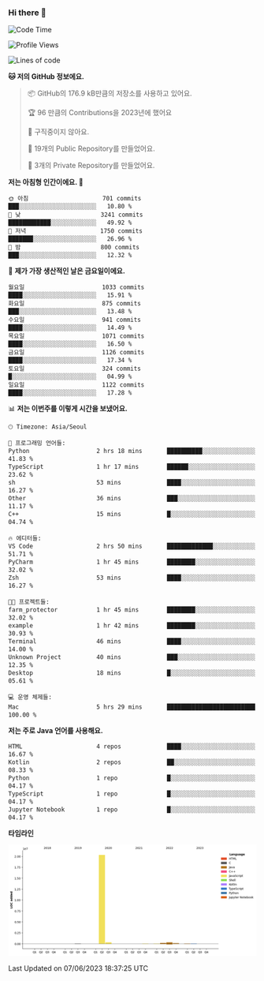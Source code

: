 ### Hi there 👋

<!--
**otm0937/otm0937** is a ✨ _special_ ✨ repository because its `README.md` (this file) appears on your GitHub profile.

Here are some ideas to get you started:

- 🔭 I’m currently working on ...
- 🌱 I’m currently learning ...
- 👯 I’m looking to collaborate on ...
- 🤔 I’m looking for help with ...
- 💬 Ask me about ...
- 📫 How to reach me: ...
- 😄 Pronouns: ...
- ⚡ Fun fact: ...
-->

  <!--START_SECTION:waka-->
![Code Time](http://img.shields.io/badge/Code%20Time-971%20hrs%2016%20mins-blue)

![Profile Views](http://img.shields.io/badge/Profile%20Views-0-blue)

![Lines of code](https://img.shields.io/badge/%EC%A0%80%EB%8A%94%20%EC%97%AC%ED%83%9C%EA%B9%8C%EC%A7%80%20-21.3%20million%20%EC%A4%84%EC%9D%98%20%EC%BD%94%EB%93%9C%EB%A5%BC%20%EC%9E%91%EC%84%B1%ED%96%88%EC%96%B4%EC%9A%94.-blue)

**🐱 저의 GitHub 정보에요.** 

> 📦 GitHub의 176.9 kB만큼의 저장소를 사용하고 있어요. 
 > 
> 🏆 96 만큼의 Contributions을 2023년에 했어요
 > 
> 🚫 구직중이지 않아요.
 > 
> 📜 19개의 Public Repository를 만들었어요. 
 > 
> 🔑 3개의 Private Repository를 만들었어요. 
 > 
**저는 아침형 인간이에요. 🐤** 

```text
🌞 아침                     701 commits         ███░░░░░░░░░░░░░░░░░░░░░░   10.80 % 
🌆 낮　                     3241 commits        ████████████░░░░░░░░░░░░░   49.92 % 
🌃 저녁                     1750 commits        ███████░░░░░░░░░░░░░░░░░░   26.96 % 
🌙 밤　                     800 commits         ███░░░░░░░░░░░░░░░░░░░░░░   12.32 % 
```
📅 **제가 가장 생산적인 날은 금요일이에요.** 

```text
월요일                      1033 commits        ████░░░░░░░░░░░░░░░░░░░░░   15.91 % 
화요일                      875 commits         ███░░░░░░░░░░░░░░░░░░░░░░   13.48 % 
수요일                      941 commits         ████░░░░░░░░░░░░░░░░░░░░░   14.49 % 
목요일                      1071 commits        ████░░░░░░░░░░░░░░░░░░░░░   16.50 % 
금요일                      1126 commits        ████░░░░░░░░░░░░░░░░░░░░░   17.34 % 
토요일                      324 commits         █░░░░░░░░░░░░░░░░░░░░░░░░   04.99 % 
일요일                      1122 commits        ████░░░░░░░░░░░░░░░░░░░░░   17.28 % 
```


📊 **저는 이번주를 이렇게 시간을 보냈어요.** 

```text
🕑︎ Timezone: Asia/Seoul

💬 프로그래밍 언어들: 
Python                   2 hrs 18 mins       ██████████░░░░░░░░░░░░░░░   41.83 % 
TypeScript               1 hr 17 mins        ██████░░░░░░░░░░░░░░░░░░░   23.62 % 
sh                       53 mins             ████░░░░░░░░░░░░░░░░░░░░░   16.27 % 
Other                    36 mins             ███░░░░░░░░░░░░░░░░░░░░░░   11.17 % 
C++                      15 mins             █░░░░░░░░░░░░░░░░░░░░░░░░   04.74 % 

🔥 에디터들: 
VS Code                  2 hrs 50 mins       █████████████░░░░░░░░░░░░   51.71 % 
PyCharm                  1 hr 45 mins        ████████░░░░░░░░░░░░░░░░░   32.02 % 
Zsh                      53 mins             ████░░░░░░░░░░░░░░░░░░░░░   16.27 % 

🐱‍💻 프로젝트들: 
farm_protector           1 hr 45 mins        ████████░░░░░░░░░░░░░░░░░   32.02 % 
example                  1 hr 42 mins        ████████░░░░░░░░░░░░░░░░░   30.93 % 
Terminal                 46 mins             ████░░░░░░░░░░░░░░░░░░░░░   14.00 % 
Unknown Project          40 mins             ███░░░░░░░░░░░░░░░░░░░░░░   12.35 % 
Desktop                  18 mins             █░░░░░░░░░░░░░░░░░░░░░░░░   05.61 % 

💻 운영 체제들: 
Mac                      5 hrs 29 mins       █████████████████████████   100.00 % 
```

**저는 주로 Java 언어를 사용해요.** 

```text
HTML                     4 repos             ████░░░░░░░░░░░░░░░░░░░░░   16.67 % 
Kotlin                   2 repos             ██░░░░░░░░░░░░░░░░░░░░░░░   08.33 % 
Python                   1 repo              █░░░░░░░░░░░░░░░░░░░░░░░░   04.17 % 
TypeScript               1 repo              █░░░░░░░░░░░░░░░░░░░░░░░░   04.17 % 
Jupyter Notebook         1 repo              █░░░░░░░░░░░░░░░░░░░░░░░░   04.17 % 
```



**타임라인**

![Lines of Code chart](https://raw.githubusercontent.com/otm0937/otm0937/main/assets/bar_graph.png)


 Last Updated on 07/06/2023 18:37:25 UTC
<!--END_SECTION:waka-->
